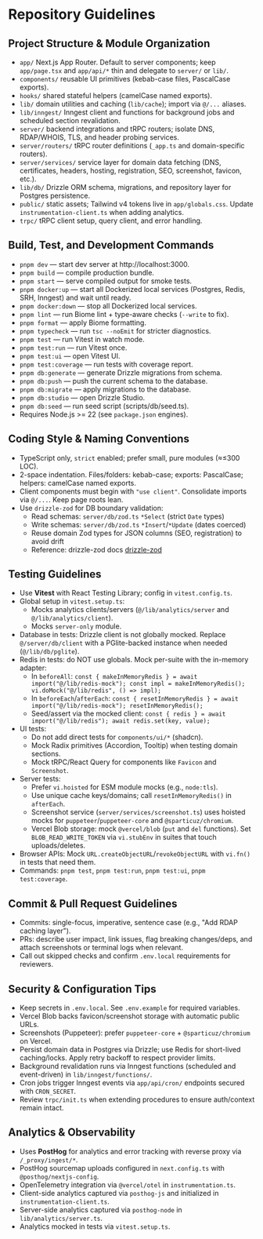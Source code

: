 # Repository Guidelines

## Project Structure & Module Organization
- `app/` Next.js App Router. Default to server components; keep `app/page.tsx` and `app/api/*` thin and delegate to `server/` or `lib/`.
- `components/` reusable UI primitives (kebab-case files, PascalCase exports).
- `hooks/` shared stateful helpers (camelCase named exports).
- `lib/` domain utilities and caching (`lib/cache`); import via `@/...` aliases.
- `lib/inngest/` Inngest client and functions for background jobs and scheduled section revalidation.
- `server/` backend integrations and tRPC routers; isolate DNS, RDAP/WHOIS, TLS, and header probing services.
- `server/routers/` tRPC router definitions (`_app.ts` and domain-specific routers).
- `server/services/` service layer for domain data fetching (DNS, certificates, headers, hosting, registration, SEO, screenshot, favicon, etc.).
- `lib/db/` Drizzle ORM schema, migrations, and repository layer for Postgres persistence.
- `public/` static assets; Tailwind v4 tokens live in `app/globals.css`. Update `instrumentation-client.ts` when adding analytics.
- `trpc/` tRPC client setup, query client, and error handling.

## Build, Test, and Development Commands
- `pnpm dev` — start dev server at http://localhost:3000.
- `pnpm build` — compile production bundle.
- `pnpm start` — serve compiled output for smoke tests.
- `pnpm docker:up` — start all Dockerized local services (Postgres, Redis, SRH, Inngest) and wait until ready.
- `pnpm docker:down` — stop all Dockerized local services.
- `pnpm lint` — run Biome lint + type-aware checks (`--write` to fix).
- `pnpm format` — apply Biome formatting.
- `pnpm typecheck` — run `tsc --noEmit` for stricter diagnostics.
- `pnpm test` — run Vitest in watch mode.
- `pnpm test:run` — run Vitest once.
- `pnpm test:ui` — open Vitest UI.
- `pnpm test:coverage` — run tests with coverage report.
- `pnpm db:generate` — generate Drizzle migrations from schema.
- `pnpm db:push` — push the current schema to the database.
- `pnpm db:migrate` — apply migrations to the database.
- `pnpm db:studio` — open Drizzle Studio.
- `pnpm db:seed` — run seed script (scripts/db/seed.ts).
- Requires Node.js >= 22 (see `package.json` engines).

## Coding Style & Naming Conventions
- TypeScript only, `strict` enabled; prefer small, pure modules (≈≤300 LOC).
- 2-space indentation. Files/folders: kebab-case; exports: PascalCase; helpers: camelCase named exports.
- Client components must begin with `"use client"`. Consolidate imports via `@/...`. Keep page roots lean.
 - Use `drizzle-zod` for DB boundary validation:
   - Read schemas: `server/db/zod.ts` `*Select` (strict `Date` types)
   - Write schemas: `server/db/zod.ts` `*Insert`/`*Update` (dates coerced)
   - Reuse domain Zod types for JSON columns (SEO, registration) to avoid drift
   - Reference: drizzle-zod docs [drizzle-zod](https://orm.drizzle.team/docs/zod)

## Testing Guidelines
- Use **Vitest** with React Testing Library; config in `vitest.config.ts`.
- Global setup in `vitest.setup.ts`:
  - Mocks analytics clients/servers (`@/lib/analytics/server` and `@/lib/analytics/client`).
  - Mocks `server-only` module.
- Database in tests: Drizzle client is not globally mocked. Replace `@/server/db/client` with a PGlite-backed instance when needed (`@/lib/db/pglite`).
- Redis in tests: do NOT use globals. Mock per-suite with the in-memory adapter:
  - In `beforeAll`: `const { makeInMemoryRedis } = await import("@/lib/redis-mock"); const impl = makeInMemoryRedis(); vi.doMock("@/lib/redis", () => impl);`
  - In `beforeEach`/`afterEach`: `const { resetInMemoryRedis } = await import("@/lib/redis-mock"); resetInMemoryRedis();`
  - Seed/assert via the mocked client: `const { redis } = await import("@/lib/redis"); await redis.set(key, value);`
- UI tests:
  - Do not add direct tests for `components/ui/*` (shadcn).
  - Mock Radix primitives (Accordion, Tooltip) when testing domain sections.
  - Mock tRPC/React Query for components like `Favicon` and `Screenshot`.
- Server tests:
  - Prefer `vi.hoisted` for ESM module mocks (e.g., `node:tls`).
  - Use unique cache keys/domains; call `resetInMemoryRedis()` in `afterEach`.
  - Screenshot service (`server/services/screenshot.ts`) uses hoisted mocks for `puppeteer`/`puppeteer-core` and `@sparticuz/chromium`.
  - Vercel Blob storage: mock `@vercel/blob` (`put` and `del` functions). Set `BLOB_READ_WRITE_TOKEN` via `vi.stubEnv` in suites that touch uploads/deletes.
- Browser APIs: Mock `URL.createObjectURL`/`revokeObjectURL` with `vi.fn()` in tests that need them.
- Commands: `pnpm test`, `pnpm test:run`, `pnpm test:ui`, `pnpm test:coverage`.

## Commit & Pull Request Guidelines
- Commits: single-focus, imperative, sentence case (e.g., "Add RDAP caching layer").
- PRs: describe user impact, link issues, flag breaking changes/deps, and attach screenshots or terminal logs when relevant.
- Call out skipped checks and confirm `.env.local` requirements for reviewers.

## Security & Configuration Tips
- Keep secrets in `.env.local`. See `.env.example` for required variables.
- Vercel Blob backs favicon/screenshot storage with automatic public URLs.
- Screenshots (Puppeteer): prefer `puppeteer-core` + `@sparticuz/chromium` on Vercel.
- Persist domain data in Postgres via Drizzle; use Redis for short-lived caching/locks. Apply retry backoff to respect provider limits.
- Background revalidation runs via Inngest functions (scheduled and event-driven) in `lib/inngest/functions/`.
- Cron jobs trigger Inngest events via `app/api/cron/` endpoints secured with `CRON_SECRET`.
- Review `trpc/init.ts` when extending procedures to ensure auth/context remain intact.

## Analytics & Observability
- Uses **PostHog** for analytics and error tracking with reverse proxy via `/_proxy/ingest/*`.
- PostHog sourcemap uploads configured in `next.config.ts` with `@posthog/nextjs-config`.
- OpenTelemetry integration via `@vercel/otel` in `instrumentation.ts`.
- Client-side analytics captured via `posthog-js` and initialized in `instrumentation-client.ts`.
- Server-side analytics captured via `posthog-node` in `lib/analytics/server.ts`.
- Analytics mocked in tests via `vitest.setup.ts`.
